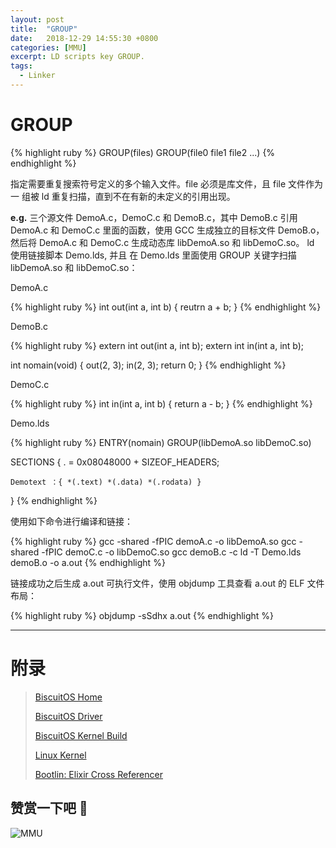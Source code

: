 ```yaml
---
layout: post
title:  "GROUP"
date:   2018-12-29 14:55:30 +0800
categories: [MMU]
excerpt: LD scripts key GROUP.
tags:
  - Linker
---
```


# GROUP

{% highlight ruby %}
GROUP(files)
GROUP(file0 file1 file2 ...)
{% endhighlight %}

指定需要重复搜索符号定义的多个输入文件。file 必须是库文件，且 file 文件作为一
组被 ld 重复扫描，直到不在有新的未定义的引用出现。

**e.g.** 三个源文件 DemoA.c，DemoC.c 和 DemoB.c，其中 DemoB.c 引用 DemoA.c 和 
DemoC.c 里面的函数，使用 GCC 生成独立的目标文件 DemoB.o，然后将 DemoA.c 和 
DemoC.c 生成动态库 libDemoA.so 和 libDemoC.so。 ld 使用链接脚本 Demo.lds, 并且
在 Demo.lds 里面使用 GROUP 关键字扫描 libDemoA.so 和 libDemoC.so：

DemoA.c

{% highlight ruby %}
int out(int a, int b)
{
    reutrn a + b;
}
{% endhighlight %}

DemoB.c

{% highlight ruby %}
extern int out(int a, int b);
extern int in(int a, int b);

int nomain(void)
{
    out(2, 3);
    in(2, 3);
    return 0;
}
{% endhighlight %}

DemoC.c

{% highlight ruby %}
int in(int a, int b)
{
    return a - b;
}
{% endhighlight %}

Demo.lds

{% highlight ruby %}
ENTRY(nomain)
GROUP(libDemoA.so libDemoC.so)

SECTIONS
{
    . = 0x08048000 + SIZEOF_HEADERS;

    Demotext ：{ *(.text) *(.data) *(.rodata) }
}
{% endhighlight %}

使用如下命令进行编译和链接：

{% highlight ruby %}
gcc -shared -fPIC demoA.c -o libDemoA.so
gcc -shared -fPIC demoC.c -o libDemoC.so
gcc demoB.c -c
ld -T Demo.lds demoB.o -o a.out
{% endhighlight %}

链接成功之后生成 a.out 可执行文件，使用 objdump 工具查看 a.out 的 ELF 文件布局：

{% highlight ruby %}
objdump -sSdhx a.out
{% endhighlight %}

-----------------------------------------------

# <span id="附录">附录</span>

> [BiscuitOS Home](https://biscuitos.github.io/)
>
> [BiscuitOS Driver](https://biscuitos.github.io/blog/BiscuitOS_Catalogue/)
>
> [BiscuitOS Kernel Build](https://biscuitos.github.io/blog/Kernel_Build/)
>
> [Linux Kernel](https://www.kernel.org/)
>
> [Bootlin: Elixir Cross Referencer](https://elixir.bootlin.com/linux/latest/source)

## 赞赏一下吧 🙂

![MMU](https://gitee.com/BiscuitOS_team/PictureSet/raw/Gitee/BiscuitOS/kernel/HAB000036.jpg)
